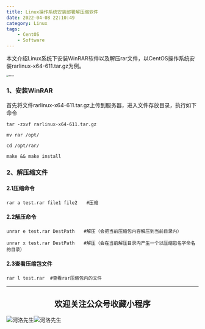 ```yaml
---
title: Linux操作系统安装部署解压缩软件
date: 2022-04-08 22:10:49
category: Linux
tags: 
    - CentOS
    - Software
---
```


本文介绍Linux系统下安装WinRAR软件以及解压rar文件，以CentOS操作系统安装rarlinux-x64-611.tar.gz为例。

<img src="https://s2.loli.net/2022/06/06/keUIBpdPHlvCWZV.jpg" alt="Winrar" style="zoom:33%;" />

### 1、安装WinRAR

首先将文件rarlinux-x64-611.tar.gz上传到服务器，进入文件存放目录，执行如下命令

```
tar -zxvf rarlinux-x64-611.tar.gz

mv rar /opt/

cd /opt/rar/

make && make install
```

### 2、解压缩文件

#### 2.1压缩命令

```
rar a test.rar file1 file2　　#压缩
```

#### 2.2解压命令

```
unrar e test.rar DestPath　　#解压（会把当前压缩包内容解压到当前目录内）

unrar x test.rar DestPath　　#解压（会在当前解压目录内产生一个以压缩包名字命名的目录）
```

#### 2.3查看压缩包文件

```
rar l test.rar	#查看rar压缩包内的文件
```



---

## <center>欢迎关注公众号收藏小程序</center>

![河洛先生](https://s2.loli.net/2022/06/23/bYdtKDC2U5J7iWr.jpg)![河洛先生](https://s2.loli.net/2022/06/23/PlUgz5KSHm7OBke.jpg)
